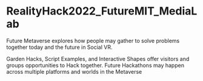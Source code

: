 # RealityHack2022_FutureMIT_MediaLab
Future Metaverse explores how people may gather to solve problems together today and the future in Social VR. 

Garden Hacks, Script Examples, and Interactive Shapes offer visitors and groups opportunities to Hack together. Future Hackathons may happen across multiple platforms and worlds in the Metaverse

